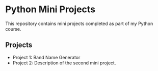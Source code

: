 # Python Mini Projects

This repository contains mini projects completed as part of my Python course.

## Projects

- Project 1: Band Name Generator
- Project 2: Description of the second mini project.
